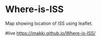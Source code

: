 # Where-is-ISS
Map showing location of ISS using leaflet.

#live
https://imakki.github.io/Where-is-ISS/
